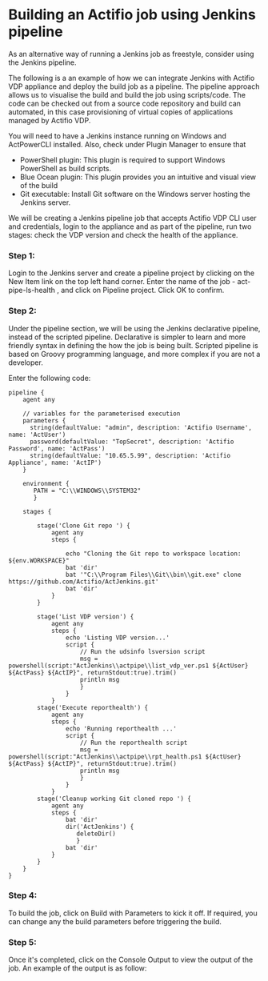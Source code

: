 # Building an Actifio job using Jenkins pipeline 

As an alternative way of running a Jenkins job as freestyle, consider using the Jenkins pipeline.

The following is a an example of how we can integrate Jenkins with Actifio VDP appliance and deploy the build job as a pipeline. The pipeline approach allows us to visualise the build and build the job using scripts/code. The code can be checked out from a source code repository and build can automated, in this case provisioning of virtual copies of applications managed by Actifio VDP.

You will need to have a Jenkins instance running on Windows and ActPowerCLI installed. Also, check under Plugin Manager to ensure that 
- PowerShell plugin: This plugin is required to support Windows PowerShell as build scripts.
- Blue Ocean plugin: This plugin provides you an intuitive and visual view of the build
- Git executable: Install Git software on the Windows server hosting the Jenkins server.

We will be creating a Jenkins pipeline job that accepts Actifio VDP CLI user and credentials, login to the appliance and as part of the pipeline, run two stages: check the VDP version and check the health of the appliance.

### Step 1:
Login to the Jenkins server and create a pipeline project by clicking on the New Item link on the top left hand corner. Enter the name of the job - act-pipe-ls-health , and click on Pipeline project. Click OK to confirm.

### Step 2:

Under the pipeline section, we will be using the Jenkins declarative pipeline, instead of the scripted pipeline. Declarative is simpler to learn and more friendly syntax in defining the how the job is being built. Scripted pipeline is based on Groovy programming language, and more complex if you are not a developer.

Enter the following code:

```
pipeline {
    agent any 

    // variables for the parameterised execution
    parameters {
      string(defaultValue: "admin", description: 'Actifio Username', name: 'ActUser')
      password(defaultValue: "TopSecret", description: 'Actifio Password', name: 'ActPass')
      string(defaultValue: "10.65.5.99", description: 'Actifio Appliance', name: 'ActIP')  
    }

    environment {
       PATH = "C:\\WINDOWS\\SYSTEM32"
       }

    stages {

        stage('Clone Git repo ') {
            agent any 
            steps {

                echo "Cloning the Git repo to workspace location: ${env.WORKSPACE}"  
        		bat 'dir'
        		bat '"C:\\Program Files\\Git\\bin\\git.exe" clone https://github.com/Actifio/ActJenkins.git'
        		bat 'dir'
            }
        }

        stage('List VDP version') {
            agent any
            steps {
                echo 'Listing VDP version...'
                script {
         			// Run the udsinfo lsversion script
         			msg = powershell(script:"ActJenkins\\actpipe\\list_vdp_ver.ps1 ${ActUser} ${ActPass} ${ActIP}", returnStdout:true).trim() 
         			println msg
         			}
            	}
        	}
        stage('Execute reporthealth') {
            agent any
            steps {
                echo 'Running reporthealth ...'
                script {
         			// Run the reporthealth script
         			msg = powershell(script:"ActJenkins\\actpipe\\rpt_health.ps1 ${ActUser} ${ActPass} ${ActIP}", returnStdout:true).trim() 
         			println msg
         			}
            	}
        	}
        stage('Cleanup working Git cloned repo ') {
            agent any 
            steps {
                bat 'dir'
        		dir('ActJenkins') {
                   deleteDir()
                   }
        		bat 'dir'
            }
        }        	
    }
}
```

### Step 4:
To build the job, click on Build with Parameters to kick it off. If required, you can change any the build parameters before triggering the build. 


### Step 5:
Once it's completed, click on the Console Output to view the output of the job. An example of the output is as follow:
